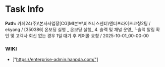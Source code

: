 # Task Info

**Path:** 카페24(주)\본사사업장\[CG]MI본부\비즈니스센터\엔터프라이즈코칭2팀 / ekyang / [350386] 온보딩 실행 _ 온보딩 실행_ 4. 슬랙 및 채널 운영_ └슬랙 알림 확인 및 고객사 회신 없는 경우 1일 대기 후 케어콜 요청 / 2025-10-01_00-00-00

### WIKI
- ["https://enterprise-admin.hanpda.com/"]

